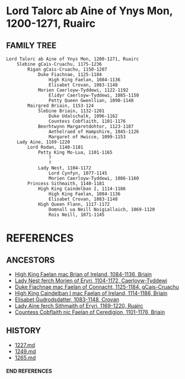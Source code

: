 # Lord Talorc ab Aine of Ynys Mon, 1200-1271, Ruairc

## FAMILY TREE 
```
Lord Talorc ab Aine of Ynys Mon, 1200-1271, Ruairc
	Slebine gCais-Cruachu, 1175-1236	
		Rigan gCais-Cruachu, 1150-1207
			Duke Fiachnae, 1125-1184
				High King Faelan, 1084-1136
				Elisabet Crovan, 1083-1148		
			Morien Caerloyw-Tyddewi, 1122-1192
				Elidyr Caerloyw-Tyddewi, 1085-1150
				Petty Queen Gwenllian, 1090-1148
		Mairgred Briain, 1153-124
			Slebine Briain, 1132-1201
				Duke Udalschalk, 1096-1162
				Countess Cobflaith, 1101-1176
			Beorhtwynn Margaretdohtor, 1123-1187
				Aethelraed of Hampshire, 1045-1126
				Margaret of Hwicce, 1099-1153
	Lady Aine, 1169-1220
		Lord Rodan, 1140-1181
			Petty King Mo-Lua, 1101-1165
				?
				?
			Lady Nest, 1104-1172
				Lord Cynfyn, 1077-1145
				Morien Caerloyw-Tyddewi, 1086-1160
		Princess Sithmaith, 1140-1181
			High King Caindelban I, 1114-1186
				High King Faelan, 1084-1136
				Elisabet Crovan, 1083-1148		
			High Queen Flann, 1117-1172
				Domnall ua Neill Noigiallaich, 1069-1120
				Rois Neill, 1071-1145
```


# REFERENCES

## ANCESTORS
* [High King Faelan mac Brian of Ireland, 1084-1136, Briain](faelan_mac_brian_1084.md)
* [Lady Nest ferch Morien of Eryri, 1104-1172, Caerloyw-Tyddewi](nest_ferch_morien_1104.md)
* [Duke Fiachnae mac Faelan of Connacht, 1125-1184, gCais-Cruachu](fiachnae_mac_faelan_1125.md)
* [High King Caindelban I mac Faelan of Ireland, 1114-1186, Briain](caindelban_i_mac_faelan_1114.md)
* [Elisabet Gudrodsdatter, 1083-1148, Crovan](elisabet_gudrodsdatter_1083.md)
* [Lady Aine ferch Sithmaith of Eryri, 1169-1220, Ruairc](aine_ferch_sithmaith_1169.md)
* [Countess Cobflaith nic Faelan of Ceredigion, 1101-1176, Briain](cobflaith_nic_faelan_1101.md)

## HISTORY
* [1227.md](../h/1227.md)
* [1249.md](../h/1249.md)
* [1265.md](../h/1265.md)
#### END REFERENCES
